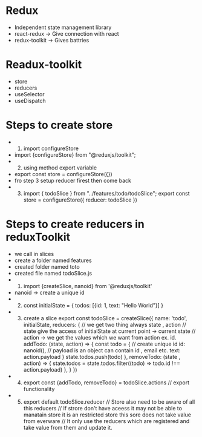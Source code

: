 # Redux
- Independent state management library
- react-redux -> Give connection with react
- redux-toolkit -> Gives battries

# Readux-toolkit
- store
- reducers
- useSelector
- useDispatch

# Steps to create store
- 1. import configureStore
- import {configureStore} from "@reduxjs/toolkit";
- 2. using method export variable
- export const store = configureStore({})
- fro step 3 setup reducer firest then come back
- 3. import { todoSlice } from "../features/todo/todoSlice";
export const store = configureStore({
    reducer: todoSlice
})

# Steps to create reducers in reduxToolkit
- we call in slices
- create a folder named features
- created folder named toto
- created file named todoSlice.js
- 1. import {createSlice, nanoid} from '@reduxjs/toolkit'
- nanoid -> create a unique id
- 2. const initialState = {
    todos: [{id: 1, text: "Hello World"}]
}
- 3. create a slice
export const todoSlice = createSlice({
    name: 'todo',
    initialState,
    reducers: {
        // we get two thing always state , action
        // state give the access of initialState at current point -> current state
        // action -> we get the values which we want from action ex. id.
        addTodo: (state, action) => {
            const todo = {
                // create unique id
                id: nanoid(), 
                // payload is an object can contain id , email etc.
                text: action.payload
            }
            state.todos.push(todo)
        },
        removeTodo: (state , action) => {
            state.todos = state.todos.filter((todo) => todo.id !== action.payload)
        },
    }
})
- 4. export const {addTodo, removeTodo} = todoSlice.actions
// export functionality 
- 5. export default todoSlice.reducer
// Store also need to be aware of all this reducers
// If strore don't have aceess it may not be able to manatain store it is an restricted store this sore does not take value from everware
// It only use the reducers which are registered and take value from them and update it.

